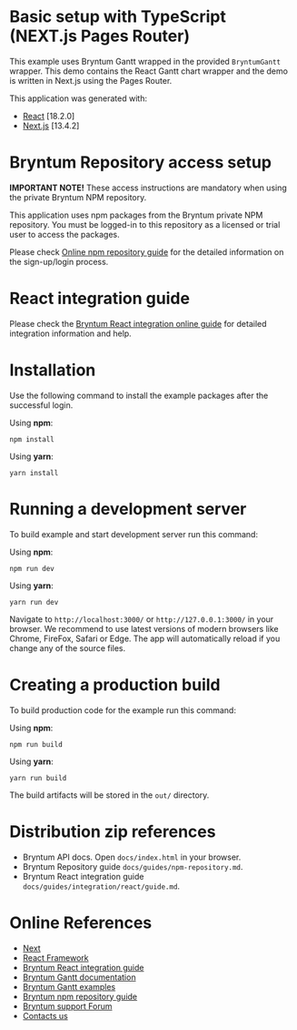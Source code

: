 # Basic setup with TypeScript (NEXT.js Pages Router)

This example uses Bryntum Gantt wrapped in the provided `BryntumGantt` wrapper.
This demo contains the React Gantt chart wrapper and the demo is written in Next.js using the Pages Router.

This application was generated with:

* [React](https://react.dev/) [18.2.0]
* [Next.js](https://nextjs.org/docs/) [13.4.2]

# Bryntum Repository access setup

**IMPORTANT NOTE!** These access instructions are mandatory when using the private Bryntum NPM repository.

This application uses npm packages from the Bryntum private NPM repository. You must be logged-in to this repository as
a licensed or trial user to access the packages.

Please check [Online npm repository guide](https://bryntum.com/products/gantt/docs/guide/Gantt/npm-repository) for the detailed information on the
sign-up/login process.

# React integration guide

Please check the [Bryntum React integration online guide](https://bryntum.com/products/gantt/docs/guide/Gantt/integration/react/guide) for detailed
integration information and help.

# Installation

Use the following command to install the example packages after the successful login.

Using **npm**:

```shell
npm install
```

Using **yarn**:

```shell
yarn install
```

# Running a development server

To build example and start development server run this command:

Using **npm**:

```shell
npm run dev
```

Using **yarn**:

```shell
yarn run dev
```

Navigate to `http://localhost:3000/` or `http://127.0.0.1:3000/` in your browser. We recommend to use latest versions of
modern browsers like Chrome, FireFox, Safari or Edge. The app will automatically reload if you change any of
the source files.

# Creating a production build

To build production code for the example run this command:

Using **npm**:

```shell
npm run build
```

Using **yarn**:

```shell
yarn run build
```

The build artifacts will be stored in the `out/` directory.

# Distribution zip references

* Bryntum API docs. Open `docs/index.html` in your browser.
* Bryntum Repository guide `docs/guides/npm-repository.md`.
* Bryntum React integration guide `docs/guides/integration/react/guide.md`.

# Online References

* [Next](https://nextjs.org/docs)
* [React Framework](https://react.dev/)
* [Bryntum React integration guide](https://bryntum.com/products/gantt/docs/guide/Gantt/integration/react/guide)
* [Bryntum Gantt documentation](https://bryntum.com/products/gantt/docs/)
* [Bryntum Gantt examples](https://bryntum.com/products/gantt/examples/)
* [Bryntum npm repository guide](https://bryntum.com/products/gantt/docs/guide/Gantt/npm-repository)
* [Bryntum support Forum](https://forum.bryntum.com/)
* [Contacts us](https://bryntum.com/contact/)
